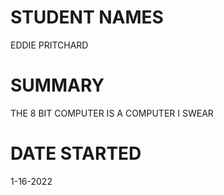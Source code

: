 # STUDENT NAMES
EDDIE PRITCHARD

# SUMMARY
THE 8 BIT COMPUTER IS A COMPUTER I SWEAR

# DATE STARTED
1-16-2022
